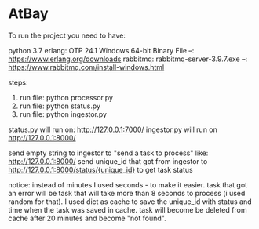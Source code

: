 # AtBay

To run the project you need to have:

python 3.7
erlang: OTP 24.1 Windows 64-bit Binary File –: https://www.erlang.org/downloads
rabbitmq: rabbitmq-server-3.9.7.exe –: https://www.rabbitmq.com/install-windows.html


steps:
1. run file: python processor.py 
2. run file: python status.py 
3. run file: python ingestor.py 


status.py will run on: http://127.0.0.1:7000/
ingestor.py will run on http://127.0.0.1:8000/

send empty string to ingestor to "send a task to process" like: http://127.0.0.1:8000/
send unique_id that got from ingestor to http://127.0.0.1:8000/status/{unique_id} to get task status

notice:
instead of minutes I used seconds - to make it easier.
task that got an error will be task that will take more than 8 seconds to process (i used random for that).
I used dict as cache to save the unique_id with status and time when the task was saved in cache.
task will become be deleted from cache after 20 minutes and become "not found".



